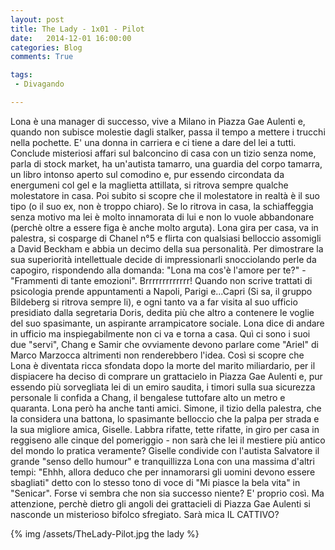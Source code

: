 ```yaml
---
layout: post
title: The Lady - 1x01 - Pilot
date:   2014-12-01 16:00:00
categories: Blog
comments: True

tags:
 - Divagando

---
```


Lona è una manager di successo, vive a Milano in Piazza Gae Aulenti e, quando non subisce molestie dagli stalker, passa il tempo a mettere i trucchi nella pochette.
E' una donna in carriera e ci tiene a dare del lei a tutti. Conclude misteriosi affari sul balconcino di casa con un tizio senza nome, parla di stock market, ha un'autista tamarro, una guardia del corpo tamarra, un libro intonso aperto sul comodino e, pur essendo circondata da energumeni col gel e la maglietta attillata, si ritrova sempre qualche molestatore in casa. Poi subito si scopre che il molestatore in realtà è il suo tipo (o il suo ex, non è troppo chiaro). Se lo ritrova in casa, la schiaffeggia senza motivo ma lei è molto innamorata di lui e non lo vuole abbandonare (perchè oltre a essere figa è anche molto arguta). Lona gira per casa, va in palestra, si cosparge di Chanel n°5 e flirta con qualsiasi belloccio assomigli a David Beckham e abbia un decimo della sua personalità. Per dimostrare la sua superiorità intellettuale decide di impressionarli snocciolando perle da capogiro, rispondendo alla domanda: "Lona ma cos'è l'amore per te?" - "Frammenti di tante emozioni". Brrrrrrrrrrrrr! Quando non scrive trattati di psicologia prende appuntamenti a Napoli, Parigi e...Capri (Si sa, il gruppo Bildeberg si ritrova sempre li), e ogni tanto va a far visita al suo ufficio presidiato dalla segretaria Doris, dedita più che altro a contenere le voglie del suo spasimante, un aspirante arrampicatore sociale. Lona dice di andare in ufficio ma inspiegabilmente non ci va e torna a casa. Quì ci sono i suoi due "servi", Chang e Samir che ovviamente devono parlare come "Ariel" di Marco Marzocca altrimenti non renderebbero l'idea. Così si scopre che Lona è diventata ricca sfondata dopo la morte del marito miliardario, per il dispiacere ha deciso di comprare un grattacielo in Piazza Gae Aulenti e, pur essendo più sorvegliata lei di un emiro saudita, i timori sulla sua sicurezza personale li confida a Chang, il bengalese tuttofare alto un metro e quaranta. Lona però ha anche tanti amici. Simone, il tizio della palestra, che la considera una battona, lo spasimante belloccio che la palpa per strada e la sua migliore amica, Giselle. Labbra rifatte, tette rifatte, in giro per casa in reggiseno alle cinque del pomeriggio - non sarà che lei il mestiere più antico del mondo lo pratica veramente? Giselle condivide con l'autista Salvatore il grande "senso dello humour" e tranquillizza Lona con una massima d'altri tempi: "Ehhh, allora deduco che per innamorarsi gli uomini devono essere sbagliati" detto con lo stesso tono di voce di "Mi piasce la bela vita" in "Senicar". Forse vi sembra che non sia successo niente? E' proprio così. Ma attenzione, perchè dietro gli angoli dei grattacieli di Piazza Gae Aulenti si nasconde un misterioso bifolco sfregiato. Sarà mica IL CATTIVO? 

{% img /assets/TheLady-Pilot.jpg the lady %}


